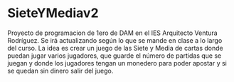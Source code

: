 # SieteYMediav2
Proyecto de programacion de 1ero de DAM en el IES Arquitecto Ventura Rodríguez.
Se irá actualizando según lo que se mande en clase a lo largo del curso.
La idea es crear un juego de las Siete y Media de cartas donde puedan jugar varios jugadores, que guarde el número de partidas que se juegan y donde los jugadores tengan
un monedero para poder apostar y si se quedan sin dinero salir del juego.
